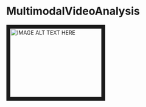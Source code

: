 # MultimodalVideoAnalysis

<a href="http://www.youtube.com/watch?feature=player_embedded&v=YOUTUBE_VIDEO_ID_HERE
" target="_blank"><img src="http://img.youtube.com/vi/d7ki0sSRE2M/0.jpg" 
alt="IMAGE ALT TEXT HERE" width="240" height="180" border="10" /></a>
